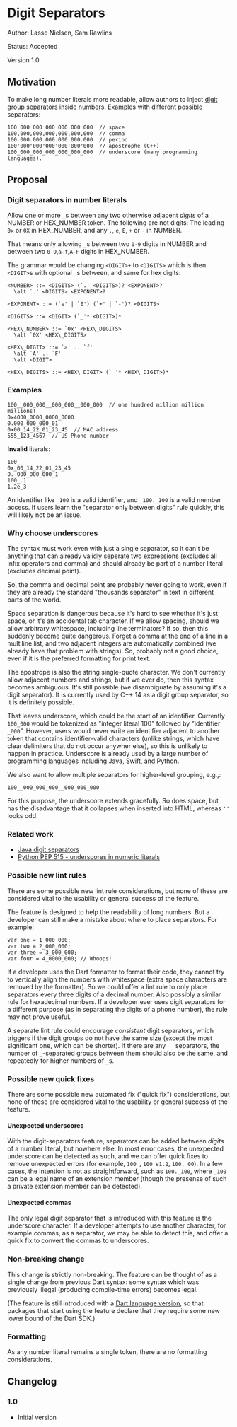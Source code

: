 # Digit Separators

Author: Lasse Nielsen, Sam Rawlins

Status: Accepted

Version 1.0

## Motivation

To make long number literals more readable, allow authors to inject [digit
group separators][] inside numbers. Examples with different possible separators:

```none
100 000 000 000 000 000 000  // space 
100,000,000,000,000,000,000  // comma
100.000.000.000.000.000.000  // period
100'000'000'000'000'000'000  // apostrophe (C++)
100_000_000_000_000_000_000  // underscore (many programming languages).
```

## Proposal

### Digit separators in number literals

Allow one or more `_`s between any two otherwise adjacent _digits_ of a NUMBER
or HEX\_NUMBER token. The following are not digits: The leading `0x` or `0X` in
HEX\_NUMBER, and any `.`, `e`, `E`, `+` or `-` in NUMBER.

That means only allowing `_`s between two `0-9` digits in NUMBER and between
two `0-9`,`a-f`,`A-F` digits in HEX\_NUMBER.

The grammar would be changing `<DIGIT>+` to `<DIGITS>` which is then `<DIGIT>`s
with optional `_`s between, and same for hex digits:

```bnf
<NUMBER> ::= <DIGITS> (`.' <DIGITS>)? <EXPONENT>?
  \alt `.' <DIGITS> <EXPONENT>?

<EXPONENT> ::= (`e' | `E') (`+' | `-')? <DIGITS>

<DIGITS> ::= <DIGIT> (`_'* <DIGIT>)*

<HEX\_NUMBER> ::= `0x' <HEX\_DIGITS>
  \alt `0X' <HEX\_DIGITS>

<HEX\_DIGIT> ::= `a' .. `f'
  \alt `A' .. `F'
  \alt <DIGIT>

<HEX\_DIGITS> ::= <HEX\_DIGIT> (`_'* <HEX\_DIGIT>)*
```

### Examples

```none
100__000_000__000_000__000_000  // one hundred million million millions!
0x4000_0000_0000_0000
0.000_000_000_01
0x00_14_22_01_23_45  // MAC address
555_123_4567  // US Phone number
```

**Invalid** literals:

```none
100_
0x_00_14_22_01_23_45 
0._000_000_000_1
100_.1
1.2e_3
```

An identifier like `_100` is a valid identifier, and `_100._100` is a valid
member access. If users learn the "separator only between digits" rule quickly,
this will likely not be an issue.

### Why choose underscores

The syntax must work even with just a single separator, so it can't be anything
that can already validly seperate two expressions (excludes all infix operators
and comma) and should already be part of a number literal (excludes decimal
point).

So, the comma and decimal point are probably never going to work, even if they
are already the standard "thousands separator" in text in different parts of
the world.

Space separation is dangerous because it's hard to see whether it's just space,
or it's an accidental tab character. If we allow spacing, should we allow
arbitrary whitespace, including line terminators? If so, then this suddenly
become quite dangerous. Forget a comma at the end of a line in a multiline
list, and two adjacent integers are automatically combined (we already have
that problem with strings). So, probably not a good choice, even if it is the
preferred formatting for print text.

The apostrope is also the string single-quote character. We don't currently
allow adjacent numbers and strings, but if we ever do, then this syntax becomes
ambiguous. It's still possible (we disambiguate by assuming it's a digit
separator). It is currently used by C++ 14 as a digit group separator, so it is
definitely possible.

That leaves underscore, which could be the start of an identifier. Currently
`100_000` would be tokenized as "integer literal 100" followed by "identifier
`_000`". However, users would never write an identifier adjacent to another
token that contains identifier-valid characters (unlike strings, which have
clear delimiters that do not occur anywher else), so this is unlikely to happen
in practice. Underscore is already used by a large number of programming
languages including Java, Swift, and Python.

We also want to allow multiple separators for higher-level grouping, e.g.,:

```none
100__000_000_000__000_000_000
```

For this purpose, the underscore extends gracefully. So does space, but has the
disadvantage that it collapses when inserted into HTML, whereas `''` looks odd.

### Related work

* [Java digit separators](https://docs.oracle.com/javase/8/docs/technotes/guides/language/underscores-literals.html)
* [Python PEP 515 - underscores in numeric literals](https://peps.python.org/pep-0515/)

### Possible new lint rules

There are some possible new lint rule considerations, but none of these are
considered vital to the usability or general success of the feature.

The feature is designed to help the readability of long numbers. But a
developer can still make a mistake about where to place separators. For example:

```
var one = 1_000_000;
var two = 2_000_000;
var three = 3_000_000;
var four = 4_0000_000; // Whoops!
```

If a developer uses the Dart formatter to format their code, they cannot try to
vertically align the numbers with whitespace (extra space characters are
removed by the formatter). So we could offer a lint rule to only place
separators every three digits of a decimal number. Also possibly a similar rule
for hexadecimal numbers. If a developer ever uses digit separators for a
different purpose (as in separating the digits of a phone number), the rule may
not prove useful.

A separate lint rule could encourage _consistent_ digit separators, which
triggers if the digit groups do not have the same size (except the most
significant one, which can be shorter). If there are any `__` separators, the
number of `_`-separated groups between them should also be the same, and
repeatedly for higher numbers of `_`s.

### Possible new quick fixes

There are some possible new automated fix ("quick fix") considerations, but
none of these are considered vital to the usability or general success of the
feature.

#### Unexpected underscores

With the digit-separators feature, separators can be added between _digits_ of
a number literal, but nowhere else. In most error cases, the unexpected
underscore can be detected as such, and we can offer quick fixes to remove
unexpected errors (for example, `100_`, `100_e1.2`, `100._00`). In a few cases,
the intention is not as straightforward, such as `100._100`, where `_100` can
be a legal name of an extension member (though the presense of such a private
extension member can be detected).

#### Unexpected commas

The only legal digit separator that is introduced with this feature is the
underscore character. If a developer attempts to use another character, for
example commas, as a separator, we may be able to detect this, and offer a
quick fix to convert the commas to underscores.

### Non-breaking change

This change is strictly non-breaking. The feature can be thought of as a single
change from previous Dart syntax: some syntax which was previously illegal
(producing compile-time errors) becomes legal.

(The feature is still introduced with a [Dart language version][], so that
packages that start using the feature declare that they require some new lower
bound of the Dart SDK.)

### Formatting

As any number literal remains a single token, there are no formatting
considerations.

## Changelog

### 1.0

- Initial version

[digit group separators]: https://en.wikipedia.org/wiki/Decimal_separator#Digit_grouping
[Dart language version]: https://github.com/dart-lang/language/blob/main/accepted/2.8/language-versioning/feature-specification.md
